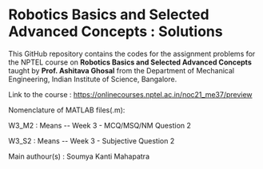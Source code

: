 # Robotics Basics and Selected Advanced Concepts :  Solutions
This GitHub repository contains the codes for the assignment problems for the NPTEL course on **Robotics Basics and Selected Advanced Concepts** taught by **Prof. Ashitava Ghosal** from the Department of Mechanical Engineering, Indian Institute of Science, Bangalore.

Link to the course : https://onlinecourses.nptel.ac.in/noc21_me37/preview

Nomenclature of MATLAB files(.m):

W3_M2 : Means --  Week 3 - MCQ/MSQ/NM Question 2

W3_S2 : Means --  Week 3 - Subjective Question 2

Main authour(s) : Soumya Kanti Mahapatra
